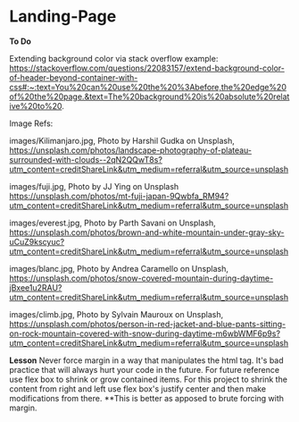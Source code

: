 # Landing-Page

**To Do**


Extending background color via stack overflow example:
https://stackoverflow.com/questions/22083157/extend-background-color-of-header-beyond-container-with-css#:~:text=You%20can%20use%20the%20%3Abefore,the%20edge%20of%20the%20page.&text=The%20background%20is%20absolute%20relative%20to%20. 

Image Refs:

images/Kilimanjaro.jpg, Photo by Harshil Gudka on Unsplash,
https://unsplash.com/photos/landscape-photography-of-plateau-surrounded-with-clouds--2qN2QQwT8s?utm_content=creditShareLink&utm_medium=referral&utm_source=unsplash 

images/fuji.jpg, Photo by JJ Ying on Unsplash
https://unsplash.com/photos/mt-fuji-japan-9Qwbfa_RM94?utm_content=creditShareLink&utm_medium=referral&utm_source=unsplash 

images/everest.jpg, Photo by Parth Savani on Unsplash,
https://unsplash.com/photos/brown-and-white-mountain-under-gray-sky-uCuZ9kscyuc?utm_content=creditShareLink&utm_medium=referral&utm_source=unsplash 

images/blanc.jpg, Photo by Andrea Caramello on Unsplash, 
https://unsplash.com/photos/snow-covered-mountain-during-daytime-jBxee1u2RAU?utm_content=creditShareLink&utm_medium=referral&utm_source=unsplash 

images/climb.jpg, Photo by Sylvain Mauroux on Unsplash,
https://unsplash.com/photos/person-in-red-jacket-and-blue-pants-sitting-on-rock-mountain-covered-with-snow-during-daytime-m6wbWMF6p9s?utm_content=creditShareLink&utm_medium=referral&utm_source=unsplash 


**Lesson**
Never force margin in a way that manipulates the html tag. It's bad practice that will always hurt your code in the future. For future   reference use flex box to shrink or grow contained items. For this project to shrink the content from right and left use flex box's
justify center and then make modifications from there. **This is better as apposed to brute forcing with margin.